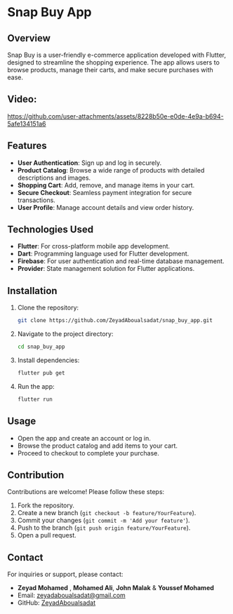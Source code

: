 # Snap Buy App

## Overview

Snap Buy is a user-friendly e-commerce application developed with Flutter, designed to streamline the shopping experience. The app allows users to browse products, manage their carts, and make secure purchases with ease.

## Video:


https://github.com/user-attachments/assets/8228b50e-e0de-4e9a-b694-5afe134151a6


## Features

- **User Authentication**: Sign up and log in securely.
- **Product Catalog**: Browse a wide range of products with detailed descriptions and images.
- **Shopping Cart**: Add, remove, and manage items in your cart.
- **Secure Checkout**: Seamless payment integration for secure transactions.
- **User Profile**: Manage account details and view order history.

## Technologies Used

- **Flutter**: For cross-platform mobile app development.
- **Dart**: Programming language used for Flutter development.
- **Firebase**: For user authentication and real-time database management.
- **Provider**: State management solution for Flutter applications.

## Installation

1. Clone the repository:

   ```bash
   git clone https://github.com/ZeyadAboualsadat/snap_buy_app.git
   ```

2. Navigate to the project directory:

   ```bash
   cd snap_buy_app
   ```

3. Install dependencies:

   ```bash
   flutter pub get
   ```

4. Run the app:

   ```bash
   flutter run
   ```

## Usage

- Open the app and create an account or log in.
- Browse the product catalog and add items to your cart.
- Proceed to checkout to complete your purchase.

## Contribution

Contributions are welcome! Please follow these steps:

1. Fork the repository.
2. Create a new branch (`git checkout -b feature/YourFeature`).
3. Commit your changes (`git commit -m 'Add your feature'`).
4. Push to the branch (`git push origin feature/YourFeature`).
5. Open a pull request.

## Contact

For inquiries or support, please contact:
- **Zeyad Mohamed**  , **Mohamed Ali**, **John Malak** & **Youssef Mohamed**
- Email: zeyadaboualsadat@gmail.com  
- GitHub: [ZeyadAboualsadat](https://github.com/ZeyadAboualsadat)
